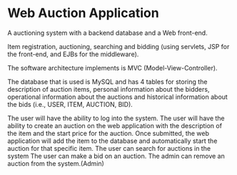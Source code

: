# Web Auction Application

A auctioning system with a backend database and a Web front-end.

Item registration, auctioning, searching and bidding (using servlets, JSP for the front-end, and EJBs for the middleware).

The software architecture implements is MVC (Model-View-Controller).

The database that is used is MySQL and has 4 tables for storing the description of auction items, personal information about the bidders, operational information about the auctions and historical information about the bids (i.e., USER, ITEM, AUCTION, BID). 

The user will have the ability to log into the system.  The user will have the ability to create an auction on the web application with the description of the item and the start price for the auction.  Once submitted, the web application will add the item to the database and automatically start the auction for that specific item. The user can search for auctions in the system The user can make a bid on an auction.  The admin can remove an auction from the system.(Admin)
